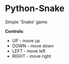 # Python-Snake

Simple 'Snake' game.

**Controls**:
  * UP - move up
  * DOWN - move down
  * LEFT - move left
  * RIGHT - move right
